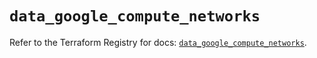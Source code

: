 # `data_google_compute_networks`

Refer to the Terraform Registry for docs: [`data_google_compute_networks`](https://registry.terraform.io/providers/hashicorp/google/6.1.0/docs/data-sources/compute_networks).
